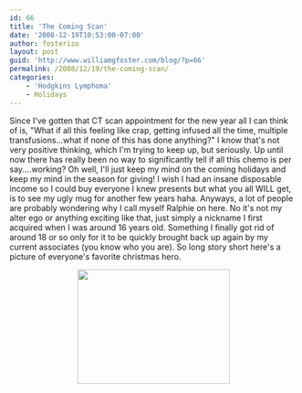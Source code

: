```yaml
---
id: 66
title: 'The Coming Scan'
date: '2008-12-19T10:53:00-07:00'
author: fosterizo
layout: post
guid: 'http://www.williamgfoster.com/blog/?p=66'
permalink: /2008/12/19/the-coming-scan/
categories:
    - 'Hodgkins Lymphoma'
    - Holidays
---
```


Since I've gotten that CT scan appointment for the new year all I can think of is, "What if all this feeling like crap, getting infused all the time, multiple transfusions...what if none of this has done anything?" I know that's not very positive thinking, which I'm trying to keep up, but seriously. Up until now there has really been no way to significantly tell if all this chemo is per say....working?
Oh well, I'll just keep my mind on the coming holidays and keep my mind in the season for giving! I wish I had an insane disposable income so I could buy everyone I knew presents but what you all WILL get, is to see my ugly mug for another few years haha.
Anyways, a lot of people are probably wondering why I call myself Ralphie on here. No it's not my alter ego or anything exciting like that, just simply a nickname I first acquired when I was around 16 years old. Something I finally got rid of around 18 or so only for it to be quickly brought back up again by my current associates (you know who you are).
So long story short here's a picture of everyone's favorite christmas hero.
<p style="text-align: center;"><a href="http://www.showmii.com/wp-content/uploads/2007/06/ralphie_wii.jpg" onblur="try {parent.deselectBloggerImageGracefully();} catch(e) {}"><img class="aligncenter" style="margin-top: 0pt; margin-bottom: 10px; cursor: pointer; width: 267px; height: 200px; border: 0px;" alt="" src="http://www.showmii.com/wp-content/uploads/2007/06/ralphie_wii.jpg" width="267" height="200" border="0" /></a></p>